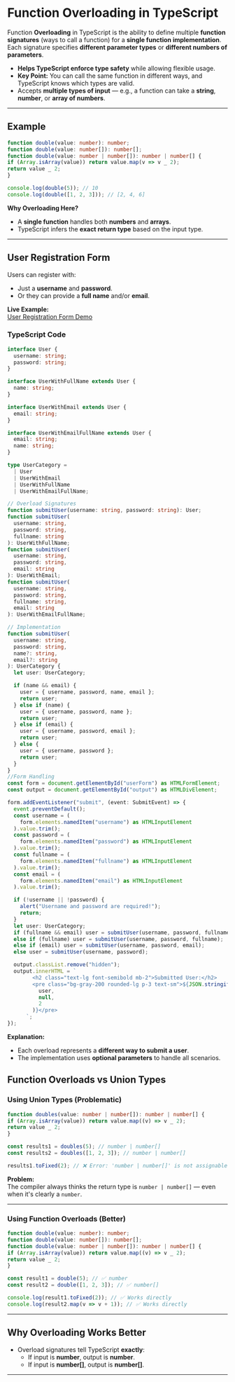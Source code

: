 # Function Overloading in TypeScript

Function **Overloading** in TypeScript is the ability to define multiple **function signatures** (ways to call a function) for a **single function implementation**.  
Each signature specifies **different parameter types** or **different numbers of parameters**.

- **Helps TypeScript enforce type safety** while allowing flexible usage.
- **Key Point:** You can call the same function in different ways, and TypeScript knows which types are valid.
- Accepts **multiple types of input** — e.g., a function can take a **string**, **number**, or **array of numbers**.

---

## Example

```ts
function double(value: number): number;
function double(value: number[]): number[];
function double(value: number | number[]): number | number[] {
if (Array.isArray(value)) return value.map(v => v _ 2);
return value _ 2;
}

console.log(double(5)); // 10
console.log(double([1, 2, 3])); // [2, 4, 6]
```

**Why Overloading Here?**

- A **single function** handles both **numbers** and **arrays**.
- TypeScript infers the **exact return type** based on the input type.

---

## User Registration Form

Users can register with:

- Just a **username** and **password**.
- Or they can provide a **full name** and/or **email**.

**Live Example:**  
[User Registration Form Demo](https://atique0x.github.io/Learning-Journeylearn-typescript/topics/10-function-overload/index.html)

### TypeScript Code

```ts
interface User {
  username: string;
  password: string;
}

interface UserWithFullName extends User {
  name: string;
}

interface UserWithEmail extends User {
  email: string;
}

interface UserWithEmailFullName extends User {
  email: string;
  name: string;
}

type UserCategory =
  | User
  | UserWithEmail
  | UserWithFullName
  | UserWithEmailFullName;

// Overload Signatures
function submitUser(username: string, password: string): User;
function submitUser(
  username: string,
  password: string,
  fullname: string
): UserWithFullName;
function submitUser(
  username: string,
  password: string,
  email: string
): UserWithEmail;
function submitUser(
  username: string,
  password: string,
  fullname: string,
  email: string
): UserWithEmailFullName;

// Implementation
function submitUser(
  username: string,
  password: string,
  name?: string,
  email?: string
): UserCategory {
  let user: UserCategory;

  if (name && email) {
    user = { username, password, name, email };
    return user;
  } else if (name) {
    user = { username, password, name };
    return user;
  } else if (email) {
    user = { username, password, email };
    return user;
  } else {
    user = { username, password };
    return user;
  }
}
//Form Handling
const form = document.getElementById("userForm") as HTMLFormElement;
const output = document.getElementById("output") as HTMLDivElement;

form.addEventListener("submit", (event: SubmitEvent) => {
  event.preventDefault();
  const username = (
    form.elements.namedItem("username") as HTMLInputElement
  ).value.trim();
  const password = (
    form.elements.namedItem("password") as HTMLInputElement
  ).value.trim();
  const fullname = (
    form.elements.namedItem("fullname") as HTMLInputElement
  ).value.trim();
  const email = (
    form.elements.namedItem("email") as HTMLInputElement
  ).value.trim();

  if (!username || !password) {
    alert("Username and password are required!");
    return;
  }
  let user: UserCategory;
  if (fullname && email) user = submitUser(username, password, fullname, email);
  else if (fullname) user = submitUser(username, password, fullname);
  else if (email) user = submitUser(username, password, email);
  else user = submitUser(username, password);

  output.classList.remove("hidden");
  output.innerHTML = `
        <h2 class="text-lg font-semibold mb-2">Submitted User:</h2>
        <pre class="bg-gray-200 rounded-lg p-3 text-sm">${JSON.stringify(
          user,
          null,
          2
        )}</pre>
      `;
});
```

**Explanation:**

- Each overload represents a **different way to submit a user**.
- The implementation uses **optional parameters** to handle all scenarios.

## Function Overloads vs Union Types

### Using Union Types (Problematic)

```ts
function doubles(value: number | number[]): number | number[] {
if (Array.isArray(value)) return value.map((v) => v _ 2);
return value _ 2;
}

const results1 = doubles(5); // number | number[]
const results2 = doubles([1, 2, 3]); // number | number[]

results1.toFixed(2); // ❌ Error: 'number | number[]' is not assignable to 'number'
```

**Problem:**  
The compiler always thinks the return type is `number | number[]` — even when it's clearly a `number`.

---

### **Using Function Overloads (Better)**

```ts
function double(value: number): number;
function double(value: number[]): number[];
function double(value: number | number[]): number | number[] {
if (Array.isArray(value)) return value.map((v) => v _ 2);
return value _ 2;
}

const result1 = double(5); // ✅ number
const result2 = double([1, 2, 3]); // ✅ number[]

console.log(result1.toFixed(2)); // ✅ Works directly
console.log(result2.map(v => v + 1)); // ✅ Works directly
```

---

## **Why Overloading Works Better**

- Overload signatures tell TypeScript **exactly**:
  - If input is **number**, output is **number**.
  - If input is **number[]**, output is **number[]**.

---
